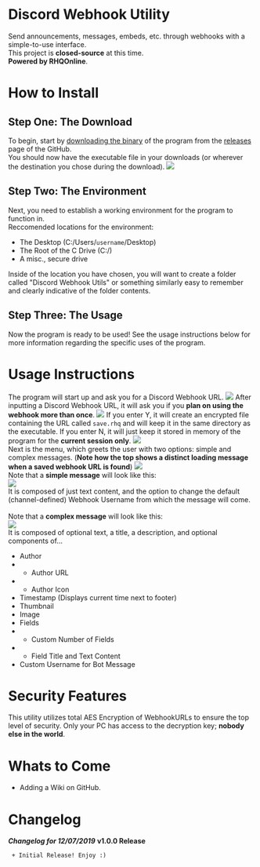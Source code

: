 # Discord Webhook Utility
Send announcements, messages, embeds, etc. through webhooks with a simple-to-use interface.<br>This project is **closed-source** at this time.<br>**Powered by RHQOnline**.

# How to Install
## Step One: The Download
To begin, start by [downloading the binary](https://github.com/RHQOnline/Discord-Webhook-Utility/releases/tag/v1.0.0) of the program from the [releases](https://github.com/RHQOnline/Discord-Webhook-Utility/releases) page of the GitHub.<br>
You should now have the executable file in your downloads (or wherever the destination you chose during the download).
![](https://i.imgur.com/2KdDwTM.png)
## Step Two: The Environment
Next, you need to establish a working environment for the program to function in.<br>
Reccomended locations for the environment:
* The Desktop (C:/Users/`username`/Desktop)
* The Root of the C Drive (C:/)
* A misc., secure drive
  
Inside of the location you have chosen, you will want to create a folder called "Discord Webhook Utils" or something similarly easy to remember and clearly indicative of the folder contents.

## Step Three: The Usage
Now the program is ready to be used! See the usage instructions below for more information regarding the specific uses of the program.

# Usage Instructions
The program will start up and ask you for a Discord Webhook URL.
![](https://i.imgur.com/X02S5cW.png)
After inputting a Discord Webhook URL, it will ask you if you **plan on using the webhook more than once**.
![](https://i.imgur.com/cPAoFOr.png)
If you enter Y, it will create an encrypted file containing the URL called `save.rhq` and will keep it in the same directory as the executable. If you enter N, it will just keep it stored in memory of the program for the **current session only**.
![](https://i.imgur.com/k1Bawot.png)
<br>
Next is the menu, which greets the user with two options: simple and complex messages. (**Note how the top shows a distinct loading message when a saved webhook URL is found**)
![](https://i.imgur.com/HztcaMS.png)
<br>
Note that a **simple message** will look like this:
<br>
![](https://i.imgur.com/yJKyr2J.png)
<br>
It is composed of just text content, and the option to change the default (channel-defined) Webhook Username from which the message will come.
<br>
<br>
Note that a **complex message** will look like this:
<br>
![](https://i.imgur.com/C8ByEZ4.png)
<br>
It is composed of optional text, a title, a description, and optional components of...
* Author
* * Author URL
* * Author Icon
* Timestamp (Displays current time next to footer)
* Thumbnail
* Image
* Fields
* * Custom Number of Fields
* * Field Title and Text Content
* Custom Username for Bot Message

# Security Features
This utility utilizes total AES Encryption of WebhookURLs to ensure the top level of security. Only your PC has access to the decryption key; **nobody else in the world**.

# Whats to Come
* Adding a Wiki on GitHub.

# Changelog
***Changelog for 12/07/2019***
**v1.0.0 Release**
```
 + Initial Release! Enjoy :)
```
